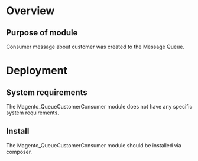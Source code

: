# Overview
## Purpose of module
Consumer message about customer was created to the Message Queue.

# Deployment
## System requirements

The Magento_QueueCustomerConsumer module does not have any specific system requirements.

## Install
The Magento_QueueCustomerConsumer module should be installed via composer.